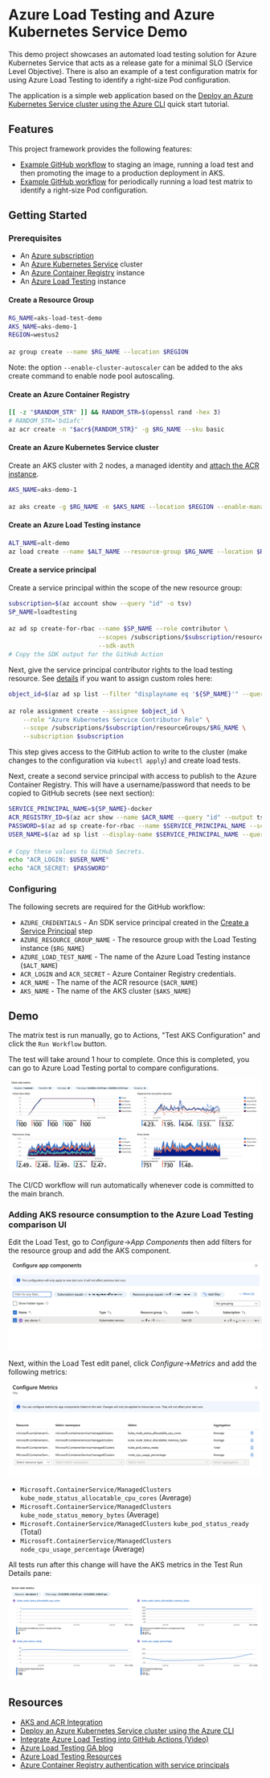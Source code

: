 # Azure Load Testing and Azure Kubernetes Service Demo

This demo project showcases an automated load testing solution for Azure Kubernetes Service that acts as a release gate for a minimal SLO (Service Level Objective). There is also an example of a test configuration matrix for using Azure Load Testing to identify a right-size Pod configuration.

The application is a simple web application based on the [Deploy an Azure Kubernetes Service cluster using the Azure CLI](https://learn.microsoft.com/en-us/azure/aks/learn/quick-kubernetes-deploy-cli) quick start tutorial.

## Features

This project framework provides the following features:

* [Example GitHub workflow](.github/workflows/cicd.yml) to staging an image, running a load test and then promoting the image to a production deployment in AKS.
* [Example GitHub workflow](.github/workflows/matrix_test.yml) for periodically running a load test matrix to identify a right-size Pod configuration.

## Getting Started

### Prerequisites

* An [Azure subscription](https://azure.microsoft.com/free/)
* An [Azure Kubernetes Service](https://learn.microsoft.com/en-us/azure/aks/) cluster
* An [Azure Container Registry](https://learn.microsoft.com/en-us/azure/container-registry/) instance
* An [Azure Load Testing](https://learn.microsoft.com/en-us/azure/load-testing/) instance

#### Create a Resource Group

```bash
RG_NAME=aks-load-test-demo
AKS_NAME=aks-demo-1
REGION=westus2

az group create --name $RG_NAME --location $REGION
```

Note: the option `--enable-cluster-autoscaler` can be added to the aks create command to enable node pool autoscaling.

#### Create an Azure Container Registry

```bash
[[ -z "$RANDOM_STR" ]] && RANDOM_STR=$(openssl rand -hex 3)
# RANDOM_STR='bd1afc'
az acr create -n "$acr${RANDOM_STR}" -g $RG_NAME --sku basic
```

#### Create an Azure Kubernetes Service cluster

Create an AKS cluster with 2 nodes, a managed identity and [attach the ACR instance](https://learn.microsoft.com/en-us/azure/aks/cluster-container-registry-integration?tabs=azure-cli).

```bash
AKS_NAME=aks-demo-1

az aks create -g $RG_NAME -n $AKS_NAME --location $REGION --enable-managed-identity --node-count 2 --enable-addons monitoring --enable-msi-auth-for-monitoring  --generate-ssh-keys --attach-acr $ACR_NAME --enable-azure-rbac
```

#### Create an Azure Load Testing instance

```bash
ALT_NAME=alt-demo
az load create --name $ALT_NAME --resource-group $RG_NAME --location $REGION
```

#### Create a service principal

Create a service principal within the scope of the new resource group:

```bash
subscription=$(az account show --query "id" -o tsv)
SP_NAME=loadtesting

az ad sp create-for-rbac --name $SP_NAME --role contributor \
                         --scopes /subscriptions/$subscription/resourceGroups/$RG_NAME \
                         --sdk-auth
# Copy the SDK output for the GitHub Action
```

Next, give the service principal contributor rights to the load testing resource. See [details](https://learn.microsoft.com/en-us/azure/role-based-access-control/built-in-roles#azure-kubernetes-service-contributor-role) if you want to assign custom roles here:

```bash
object_id=$(az ad sp list --filter "displayname eq '${SP_NAME}'" --query "[0].id" -o tsv)

az role assignment create --assignee $object_id \
    --role "Azure Kubernetes Service Contributor Role" \
    --scope /subscriptions/$subscription/resourceGroups/$RG_NAME \
    --subscription $subscription
```

This step gives access to the GitHub action to write to the cluster (make changes to the configuration via `kubectl apply`) and create load tests.

Next, create a second service principal with access to publish to the Azure Container Registry. This will have a username/password that needs to be copied to GitHub secrets (see next section):

```bash
SERVICE_PRINCIPAL_NAME=${SP_NAME}-docker
ACR_REGISTRY_ID=$(az acr show --name $ACR_NAME --query "id" --output tsv)
PASSWORD=$(az ad sp create-for-rbac --name $SERVICE_PRINCIPAL_NAME --scopes $ACR_REGISTRY_ID --role acrpull --query "password" --output tsv)
USER_NAME=$(az ad sp list --display-name $SERVICE_PRINCIPAL_NAME --query "[].appId" --output tsv)

# Copy these values to GitHub Secrets.
echo "ACR_LOGIN: $USER_NAME"
echo "ACR_SECRET: $PASSWORD"
```

### Configuring

The following secrets are required for the GitHub workflow:

* `AZURE_CREDENTIALS` - An SDK service principal created in the [Create a Service Principal](#create-a-service-principal) step
* `AZURE_RESOURCE_GROUP_NAME` - The resource group with the Load Testing instance (`$RG_NAME`)
* `AZURE_LOAD_TEST_NAME` - The name of the Azure Load Testing instance (`$ALT_NAME`)
* `ACR_LOGIN` and `ACR_SECRET` - Azure Container Registry credentials.
* `ACR_NAME` - The name of the ACR resource (`$ACR_NAME`)
* `AKS_NAME` - The name of the AKS cluster (`$AKS_NAME`)

## Demo

The matrix test is run manually, go to Actions, "Test AKS Configuration" and click the `Run Workflow` button.

The test will take around 1 hour to complete. Once this is completed, you can go to Azure Load Testing portal to compare configurations.

![Comparison screenshot](.screenshots/comparison.png)

The CI/CD workflow will run automatically whenever code is committed to the main branch.

### Adding AKS resource consumption to the Azure Load Testing comparison UI

Edit the Load Test, go to _Configure_->_App Components_ then add filters for the resource group and add the AKS component.

![Adding an app component](.screenshots/add_app_component.png)

Next, within the Load Test edit panel, click _Configure_->_Metrics_ and add the following metrics:

![Configuring metrics](.screenshots/configure_metrics.png)

* `Microsoft.ContainerService/ManagedClusters` `kube_node_status_allocatable_cpu_cores` (Average)
* `Microsoft.ContainerService/ManagedClusters` `kube_node_status_memory_bytes` (Average)
* `Microsoft.ContainerService/ManagedClusters` `kube_pod_status_ready` (Total)
* `Microsoft.ContainerService/ManagedClusters` `node_cpu_usage_percentage` (Average)

All tests run after this change will have the AKS metrics in the Test Run Details pane:

![AKS test metrics in test run details](.screenshots/aks_metrics_test_details.png)

## Resources

* [AKS and ACR Integration](https://learn.microsoft.com/en-us/azure/aks/cluster-container-registry-integration?tabs=azure-cli)
* [Deploy an Azure Kubernetes Service cluster using the Azure CLI](https://learn.microsoft.com/en-us/azure/aks/learn/quick-kubernetes-deploy-cli)
* [Integrate Azure Load Testing into GitHub Actions (Video)](https://learn.microsoft.com/en-us/shows/devops-lab/integrate-azure-load-testing-into-github-actions)
* [Azure Load Testing GA blog](https://aka.ms/MALT-GA)
* [Azure Load Testing Resources](https://learn.microsoft.com/en-au/users/annaso/collections/rqznsygr4qgnyw?wt.mc_id=azloadtesting_learncollection202301_content_azuremktg)
* [Azure Container Registry authentication with service principals](https://learn.microsoft.com/en-AU/azure/container-registry/container-registry-auth-service-principal)
